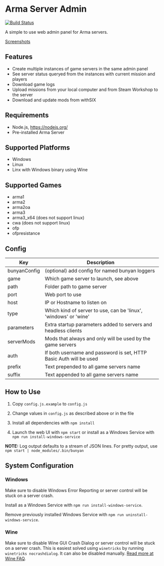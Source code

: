 # Arma Server Admin

[![Build Status](https://travis-ci.org/Dahlgren/arma-server-web-admin.svg?branch=master)](https://travis-ci.org/Dahlgren/arma-server-web-admin)

A simple to use web admin panel for Arma servers.

[Screenshots](http://imgur.com/a/Xod6U)

## Features

- Create multiple instances of game servers in the same admin panel
- See server status queryed from the instances with current mission and players
- Download game logs
- Upload missions from your local computer and from Steam Workshop to the server
- Download and update mods from withSIX

## Requirements

- Node.js, https://nodejs.org/
- Pre-installed Arma Server

## Supported Platforms

- Windows
- Linux
- Linx with Windows binary using Wine

## Supported Games

- arma1
- arma2
- arma2oa
- arma3
- arma3_x64 (does not support linux)
- cwa (does not support linux)
- ofp
- ofpresistance

## Config

Key | Description
--- | ---
bunyanConfig | (optional) add config for named bunyan loggers
game | Which game server to launch, see above
path | Folder path to game server
port | Web port to use
host | IP or Hostname to listen on
type | Which kind of server to use, can be 'linux', 'windows' or 'wine'
parameters | Extra startup parameters added to servers and headless clients
serverMods | Mods that always and only will be used by the game servers
auth | If both username and password is set, HTTP Basic Auth will be used
prefix | Text prepended to all game servers name
suffix | Text appended to all game servers name

## How to Use

1. Copy `config.js.example` to `config.js`

2. Change values in `config.js` as described above or in the file

3. Install all dependencies with `npm install`

4. Launch the web UI with `npm start` or install as a Windows Service with `npm run install-windows-service`

**NOTE:** Log output defaults to a stream of JSON lines. For pretty output, use `npm start | node_modules/.bin/bunyan` 

## System Configuration

### Windows

Make sure to disable Windows Error Reporting or server control will be stuck on a server crash.

Install as a Windows Service with `npm run install-windows-service`.

Remove previously installed Windows Service with `npm run uninstall-windows-service`.

### Wine

Make sure to disable Wine GUI Crash Dialog or server control will be stuck on a server crash.
This is easiest solved using `winetricks` by running `winetricks nocrashdialog`.
It can also be disabled manually.
[Read more at Wine FAQ](http://wiki.winehq.org/FAQ#head-c857c433cf9fc1dcd90b8369ef75c325483c91d6).
